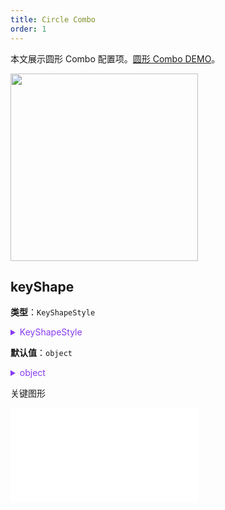 ```yaml
---
title: Circle Combo
order: 1
---
```


本文展示圆形 Combo 配置项。[圆形 Combo DEMO](/zh/examples/item/defaultCombos/#circle)。

<img src="https://mdn.alipayobjects.com/huamei_qa8qxu/afts/img/A*Kbk1S5pzSY0AAAAAAAAAAAAADmJ7AQ/original" width=300 />

## keyShape

**类型**：`KeyShapeStyle`

<details>

<summary style="color: #873bf4; cursor: pointer">KeyShapeStyle</summary>

```typescript
type KeyShapeStyle = StyleProps & {
  /** 圆的半径 */
  r: number;
};
```

其中，相关的图形样式参考 [Circle 图形样式](../shape/CircleStyleProps.zh.md)。

</details>

**默认值**：`object`

<details>

<summary style="color: #873bf4; cursor: pointer">object</summary>

```json
{
  "r": 16
}
```

</details>

关键图形

<embed src="../../../common/ComboShapeStyles.zh.md"></embed>
